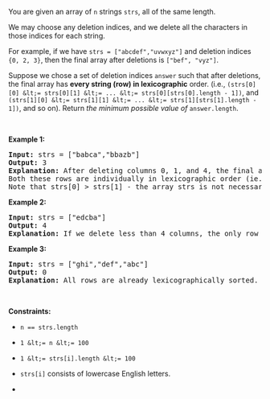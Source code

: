 You are given an array of `` n `` strings `` strs ``, all of the same length.

We may choose any deletion indices, and we delete all the characters in those indices for each string.

For example, if we have `` strs = ["abcdef","uvwxyz"] `` and deletion indices `` {0, 2, 3} ``, then the final array after deletions is `` ["bef", "vyz"] ``.

Suppose we chose a set of deletion indices `` answer `` such that after deletions, the final array has __every string (row) in lexicographic__ order. (i.e., `` (strs[0][0] &lt;= strs[0][1] &lt;= ... &lt;= strs[0][strs[0].length - 1]) ``, and `` (strs[1][0] &lt;= strs[1][1] &lt;= ... &lt;= strs[1][strs[1].length - 1]) ``, and so on). Return _the minimum possible value of_ `` answer.length ``.

&nbsp;

__Example 1:__

<pre>
<strong>Input:</strong> strs = ["babca","bbazb"]
<strong>Output:</strong> 3
<strong>Explanation:</strong> After deleting columns 0, 1, and 4, the final array is strs = ["bc", "az"].
Both these rows are individually in lexicographic order (ie. strs[0][0] &lt;= strs[0][1] and strs[1][0] &lt;= strs[1][1]).
Note that strs[0] &gt; strs[1] - the array strs is not necessarily in lexicographic order.</pre>

__Example 2:__

<pre>
<strong>Input:</strong> strs = ["edcba"]
<strong>Output:</strong> 4
<strong>Explanation:</strong> If we delete less than 4 columns, the only row will not be lexicographically sorted.
</pre>

__Example 3:__

<pre>
<strong>Input:</strong> strs = ["ghi","def","abc"]
<strong>Output:</strong> 0
<strong>Explanation:</strong> All rows are already lexicographically sorted.
</pre>

&nbsp;

__Constraints:__

*   `` n == strs.length ``
*   `` 1 &lt;= n &lt;= 100 ``
*   `` 1 &lt;= strs[i].length &lt;= 100 ``
*   `` strs[i] `` consists of lowercase English letters.

*   &nbsp;